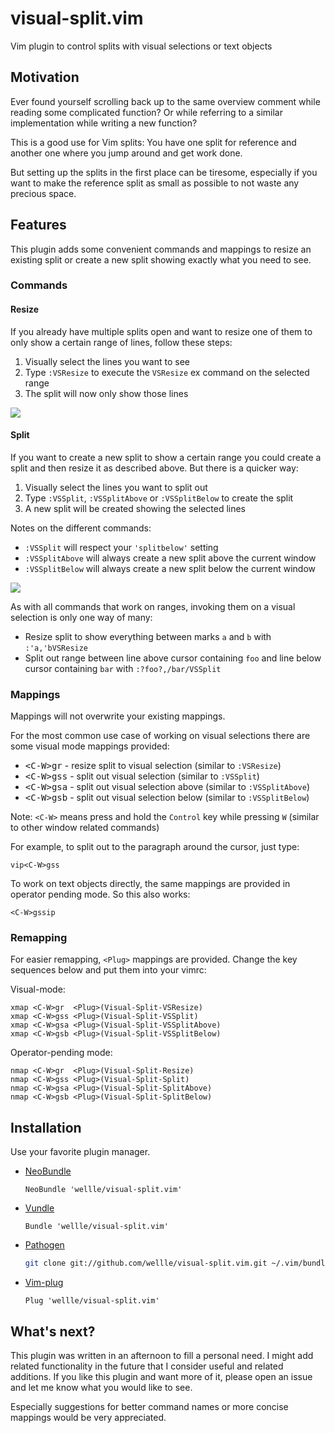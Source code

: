 # visual-split.vim

Vim plugin to control splits with visual selections or text objects

## Motivation

Ever found yourself scrolling back up to the same overview comment while reading
some complicated function? Or while referring to a similar implementation while
writing a new function?

This is a good use for Vim splits: You have one split for reference and another
one where you jump around and get work done.

But setting up the splits in the first place can be tiresome, especially if you
want to make the reference split as small as possible to not waste any precious
space.

## Features

This plugin adds some convenient commands and mappings to resize an existing
split or create a new split showing exactly what you need to see.

### Commands

#### Resize

If you already have multiple splits open and want to resize one of them to only
show a certain range of lines, follow these steps:

1. Visually select the lines you want to see
2. Type `:VSResize` to execute the `VSResize` ex command on the selected range
3. The split will now only show those lines

![][resize]

[resize]: https://raw.githubusercontent.com/wellle/images/master/visual-split-resize.png

#### Split

If you want to create a new split to show a certain range you could create a
split and then resize it as described above. But there is a quicker way:

1. Visually select the lines you want to split out
2. Type `:VSSplit`, `:VSSplitAbove` or `:VSSplitBelow` to create the split
3. A new split will be created showing the selected lines

Notes on the different commands:

- `:VSSplit` will respect your `'splitbelow'` setting
- `:VSSplitAbove` will always create a new split above the current window
- `:VSSplitBelow` will always create a new split below the current window

![][split]

As with all commands that work on ranges, invoking them on a visual selection
is only one way of many:

- Resize split to show everything between marks `a` and `b` with
  `:'a,'bVSResize`
- Split out range between line above cursor containing `foo` and line below
  cursor containing `bar` with `:?foo?,/bar/VSSplit`

[split]:  https://raw.githubusercontent.com/wellle/images/master/visual-split-split.png

### Mappings

Mappings will not overwrite your existing mappings.

For the most common use case of working on visual selections there are some
visual mode mappings provided:

- <kbd>\<C-W>gr</kbd> - resize split to visual selection
  (similar to `:VSResize`)
- <kbd>\<C-W>gss</kbd> - split out visual selection
  (similar to `:VSSplit`)
- <kbd>\<C-W>gsa</kbd> - split out visual selection above
  (similar to `:VSSplitAbove`)
- <kbd>\<C-W>gsb</kbd> - split out visual selection below
  (similar to `:VSSplitBelow`)

Note: `<C-W>` means press and hold the `Control` key while pressing `W`
(similar to other window related commands)

For example, to split out to the paragraph around the cursor, just type:

```
vip<C-W>gss
```

To work on text objects directly, the same mappings are provided in operator
pending mode. So this also works:

```
<C-W>gssip
```

### Remapping
For easier remapping, `<Plug>` mappings are provided. Change the key sequences
below and put them into your vimrc:

Visual-mode:
```vim
xmap <C-W>gr  <Plug>(Visual-Split-VSResize)
xmap <C-W>gss <Plug>(Visual-Split-VSSplit)
xmap <C-W>gsa <Plug>(Visual-Split-VSSplitAbove)
xmap <C-W>gsb <Plug>(Visual-Split-VSSplitBelow)
```

Operator-pending mode:
```vim
nmap <C-W>gr  <Plug>(Visual-Split-Resize)
nmap <C-W>gss <Plug>(Visual-Split-Split)
nmap <C-W>gsa <Plug>(Visual-Split-SplitAbove)
nmap <C-W>gsb <Plug>(Visual-Split-SplitBelow)
```

## Installation
Use your favorite plugin manager.

- [NeoBundle](https://github.com/Shougo/neobundle.vim)

    ```vim
    NeoBundle 'wellle/visual-split.vim'
    ```

- [Vundle](https://github.com/gmarik/Vundle.vim)

    ```vim
    Bundle 'wellle/visual-split.vim'
    ```

- [Pathogen](https://github.com/tpope/vim-pathogen)

    ```sh
    git clone git://github.com/wellle/visual-split.vim.git ~/.vim/bundle/visual-split.vim
    ```
    
- [Vim-plug](https://github.com/junegunn/vim-plug)

    ```vim
    Plug 'wellle/visual-split.vim'
    ```

## What's next?

This plugin was written in an afternoon to fill a personal need. I might add
related functionality in the future that I consider useful and related
additions. If you like this plugin and want more of it, please open an issue
and let me know what you would like to see.

Especially suggestions for better command names or more concise mappings would
be very appreciated.

